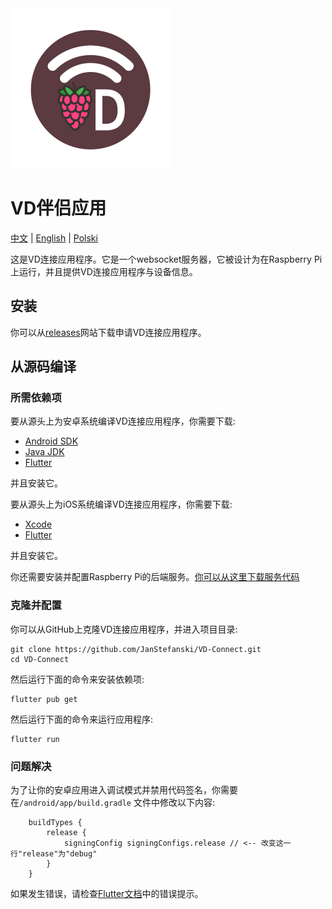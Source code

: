 <img src="assets/icon/icon.png" height="256">

# VD伴侣应用

[中文](README_zh.md) | [English](README.md) | [Polski](README_pl.md)

这是VD连接应用程序。它是一个websocket服务器，它被设计为在Raspberry Pi上运行，并且提供VD连接应用程序与设备信息。

## 安装

你可以从[releases](https://github.com/JanStefanski/VD-Connect/releases/latest)网站下载申请VD连接应用程序。

## 从源码编译

### 所需依赖项

要从源头上为安卓系统编译VD连接应用程序，你需要下载:

- [Android SDK](https://developer.android.com/studio/index.html)
- [Java JDK](https://www.oracle.com/java/technologies/javase/downloads.html)
- [Flutter](https://flutter.dev)

并且安装它。

要从源头上为iOS系统编译VD连接应用程序，你需要下载:

- [Xcode](https://developer.apple.com/download/)
- [Flutter](https://flutter.dev)

并且安装它。

你还需要安装并配置Raspberry Pi的后端服务。[你可以从这里下载服务代码](https://github.com/JanStefanski/VD-Connect-Server)

### 克隆并配置

你可以从GitHub上克隆VD连接应用程序，并进入项目目录:
```shell
git clone https://github.com/JanStefanski/VD-Connect.git
cd VD-Connect
```

然后运行下面的命令来安装依赖项:
```shell
flutter pub get
```

然后运行下面的命令来运行应用程序:
```shell
flutter run
```

### 问题解决

为了让你的安卓应用进入调试模式并禁用代码签名，你需要在`/android/app/build.gradle` 文件中修改以下内容:
```
    buildTypes {
        release {
            signingConfig signingConfigs.release // <-- 改变这一行"release"为"debug"
        }
    }
```

如果发生错误，请检查[Flutter文档](https://flutter.dev/docs/)中的错误提示。
